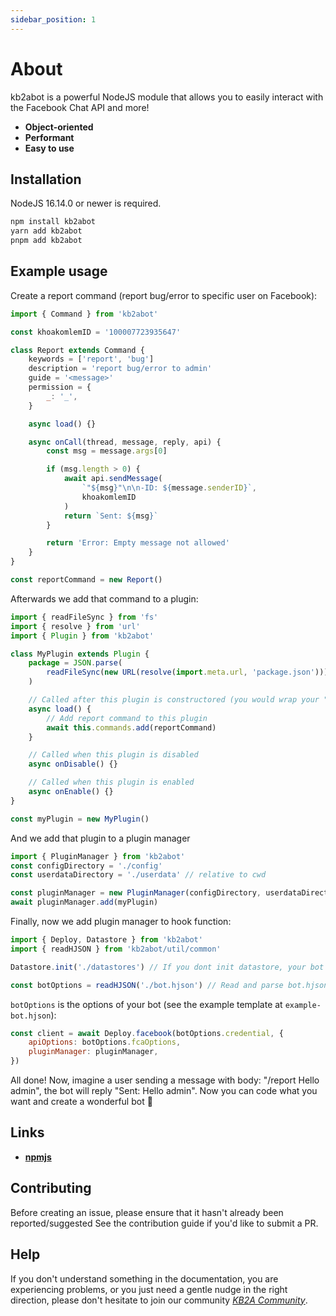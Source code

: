 ```yaml
---
sidebar_position: 1
---
```


# About

kb2abot is a powerful NodeJS module that allows you to easily interact with the Facebook Chat API and more!

-   **Object-oriented**
-   **Performant**
-   **Easy to use**

## Installation

NodeJS 16.14.0 or newer is required.

```bash
npm install kb2abot
yarn add kb2abot
pnpm add kb2abot
```

## Example usage

Create a report command (report bug/error to specific user on Facebook):

```js
import { Command } from 'kb2abot'

const khoakomlemID = '100007723935647'

class Report extends Command {
    keywords = ['report', 'bug']
    description = 'report bug/error to admin'
    guide = '<message>'
    permission = {
        _: '_',
    }

    async load() {}

    async onCall(thread, message, reply, api) {
        const msg = message.args[0]

        if (msg.length > 0) {
            await api.sendMessage(
                `"${msg}"\n\n-ID: ${message.senderID}`,
                khoakomlemID
            )
            return `Sent: ${msg}`
        }

        return 'Error: Empty message not allowed'
    }
}

const reportCommand = new Report()
```

Afterwards we add that command to a plugin:

```js
import { readFileSync } from 'fs'
import { resolve } from 'url'
import { Plugin } from 'kb2abot'

class MyPlugin extends Plugin {
    package = JSON.parse(
        readFileSync(new URL(resolve(import.meta.url, 'package.json')))
    )

    // Called after this plugin is constructored (you would wrap your "async this.commands.add(command)" in this function in order to load commands in synchronous)
    async load() {
        // Add report command to this plugin
        await this.commands.add(reportCommand)
    }

    // Called when this plugin is disabled
    async onDisable() {}

    // Called when this plugin is enabled
    async onEnable() {}
}

const myPlugin = new MyPlugin()
```

And we add that plugin to a plugin manager

```js
import { PluginManager } from 'kb2abot'
const configDirectory = './config'
const userdataDirectory = './userdata' // relative to cwd

const pluginManager = new PluginManager(configDirectory, userdataDirectory)
await pluginManager.add(myPlugin)
```

Finally, now we add plugin manager to hook function:

```js
import { Deploy, Datastore } from 'kb2abot'
import { readHJSON } from 'kb2abot/util/common'

Datastore.init('./datastores') // If you dont init datastore, your bot will be freeze and throw timeout error

const botOptions = readHJSON('./bot.hjson') // Read and parse bot.hjson file (relative to cwd)
```

`botOptions` is the options of your bot (see the example template at `example-bot.hjson`):

```js
const client = await Deploy.facebook(botOptions.credential, {
    apiOptions: botOptions.fcaOptions,
    pluginManager: pluginManager,
})
```

All done! Now, imagine a user sending a message with body: "/report Hello admin", the bot will reply "Sent: Hello admin". Now you can code what you want and create a wonderful bot 🌟

## Links

-   [**npmjs**](https://www.npmjs.com/package/kb2abot)

## Contributing

Before creating an issue, please ensure that it hasn't already been reported/suggested See the contribution guide if you'd like to submit a PR.

## Help

If you don't understand something in the documentation, you are experiencing problems, or you just need a gentle nudge in the right direction, please don't hesitate to join our community [_KB2A Community_](https://www.facebook.com/groups/KB2A.Team/).
